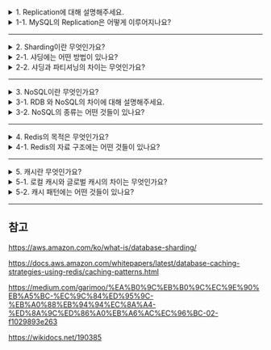 <details>
  <summary>1. Replication에 대해 설명해주세요.</summary>

  복제는 한 서버에서 다른 서버로 데이터가 동기화되는 것을 말합니다. 원본 데이터를 가진 소스(Source) 서버와 복제된 데이터를 가지는 레플리카(Replica) 서버를 두어 스케일 아웃, 데이터 백업, 데이터 분석, 데이터의 지리적 분산과 같은 목적 얻기 위함입니다.
</details>
<details>
  <summary>1-1. MySQL의 Replication은 어떻게 이루어지나요?</summary>

MySQL 서버의 모든 변경 사항은 바이너리 로그(Binary Log)라는 별도의 로그 파일에 순차적으로 기록됩니다. 소스 서버에서 생성된 바이너리 로그가 레플리카 서버에 전송되면 레플리카 서버는 해당 내용을 로컬 디스크에 릴레이 로그(Relay Log)라는 파일로 저장한 뒤 자신이 가진 데이터에 반영하여 소스 서버와 레플리카 서버간의 동기화가 이루어집니다.
</details>

---

<details>
  <summary>2. Sharding이란 무엇인가요?</summary>

  샤딩은 데이터베이스의 수평적 확장 방법으로써 대규모 데이터베이스를 샤드(shard)라고 부르는 작은 단위로 분할하여 여러 대의 서버에 저장하는 기술을 말합니다. 모든 샤드는 동일한 스키마를 사용하지만 샤드에 보관되는 데이터 사이에는 중복이 없습니다.
</details>
<details>
  <summary>2-1. 샤딩에는 어떤 방법이 있나요?</summary>

#### 범위 기반 샤딩(Range sharding)
범위 기반 샤딩은 PK 값의 범위를 기준으로 데이터베이스 행을 분할하는 방법입니다. 모듈러 샤딩에 비해 데이터베이스의 증설이 쉬우나 활성유저가 몰린 데이터베이스로 트래픽이 집중 될 수 있습니다.
#### 모듈러 샤딩(Modular sharding)
모듈러 샤딩은 PK 값의 모듈러 연산 결과로 데이터베이스를 특정하는 방법입니다. 범위 기반 샤딩에 비해 데이터가 균일하게 분산되나 데이터베이스를 추가로 증설하는 경우 적재된 데이터의 재정렬이 필요합니다.
</details>
<details>
  <summary>2-2. 샤딩과 파티셔닝의 차이는 무엇인가요?</summary>

파티셔닝은 데이터베이스 테이블을 여러 그룹으로 분할하는 프로세스입니다. 파티셔닝은 2가지 유형으로 분류됩니다.

#### 수평 파티셔닝
데이터베이스를 행별로 분할합니다.
#### 수직 파티셔닝
데이터베이스 열별로 서로 다른 파티션을 만듭니다.

데이터베이스 샤딩은 수평 파티셔닝과 유사합니다. 두 작업 모두 데이터베이스를 여러 개의 고유 행 그룹으로 분할합니다. 단, 파티셔닝은 모든 데이터 그룹을 동일한 컴퓨터에 저장하나 샤딩은 서로 다른 컴퓨터에 분산 저장한다는 차이점이 있습니다.
</details>

---

<details>
  <summary>3. NoSQL이란 무엇인가요?</summary>

  NoSQL이란 관계형 데이터베이스의 엄격한 스키마에서 벗어나 다양한 형태의 데이터 저장 및 처리를 지원하는 데이터베이스입니다. NoSQL 데이터베이스는 대량의 분산된 데이터를 다루거나 유연한 데이터 모델이 필요한 경우 유용하며 스키마가 느슨하거나 동적이며, 수평적 확장이 가능하도록 설계되어 있습니다.
</details>
<details>
  <summary>3-1. RDB 와 NoSQL의 차이에 대해 설명해주세요.
</summary>

  RDB는 엄격한 스키마를 정해진 형식에 맞게 데이터를 저장합니다. 데이터 중복이 없기 때문에 update가 용이합니다. 그러나 유연성이 떨어져 추후 스키마의 수정이 어려우며, 시스템이 복잡해질수록 조인문이 많은 복잡한 쿼리가 발생하게 됩니다.

반면 NoSQL의 경우 유연한 데이터 구조를 가지며 새로운 필드를 자유롭게 추가할 수 있습니다. 하지만 데이터 중복이 발생할 수 있기 때문에 값을 업데이트하려는 경우 모든 컬렉션에서 수정이 필요합니다.
</details>
<details>
  <summary>3-2. NoSQL의 종류는 어떤 것들이 있나요?</summary>

NoSQL은 저장 방식에 따라 key-value, document, graph, column로 분류할 수 있습니다.
#### Key-Value
키-값 데이터베이스는 데이터를 키-값 쌍으로 저장합니다.
#### Document
문서 데이터베이스는 JSON 형식의 유연한 동적 문서에 데이터를 저장합니다.
#### Column
하나의 키에 여러 개의 컬럼 이름과 컬럼 값의 쌍으로 이루어진 데이터를 저장하고 조회합니다.
#### Graph
그래프 데이터베이스는 데이터 간의 복잡한 관계를 관리하도록 설계되었습니다. 데이터는 노드와 에지로 저장되며 노드는 개체, 에지는 이들 간의 관계를 나타냅니다.
</details>

---

<details>
  <summary>4. Redis의 목적은 무엇인가요?</summary>

레디스는 데이터베이스, 캐시, 메시지 브로커 등으로 사용할 수 있는 인메모리 데이터 구조의 오픈 소스 저장소입니다.
</details>
<details>
  <summary>4-1. Redis의 자료 구조에는 어떤 것들이 있나요?</summary>

  레디스는 Strings, JSON, Sets, Lists, Hashes, Sorted sets 등 다양한 자료 구조를 제공하고 있습니다.
#### Strings
문자열은 Redis 키에 연결할 수 있는 가장 간단한 유형의 값입니다. 
#### Lists
Lists는 링크드 리스트로 구현되어 데이터를 저장할 수 있는 자료 구조입니다.
#### Sets
Sets은 순서가 보장되지 않는 고유한 문자열 집합입니다.
#### Hashes
해시는 key-value 쌍의 컬렉션으로 구조화한 자료 구조입니다.
#### Sorted sets
Sorted sets는 연관된 점수에 따라 정렬되어 있는 고유한 문자열의 집합입니다.
</details>

---

<details>
  <summary>5. 캐시란 무엇인가요?</summary>

  캐시는 값비싼 연산 결과나 자주 참조되는 데이터를 메모리 안에 두고, 향후 요청을 보다 빨리 처리될 수 있도록 하는 저장소입니다. 데이터베이스의 호출 횟수를 줄여 애플리케이션의 성능을 개선하는데 사용할 수 있습니다.
</details>
<details>
  <summary>5-1. 로컬 캐시와 글로벌 캐시의 차이는 무엇인가요?</summary>

#### 로컬 캐시
로컬 캐시는 서버마다 캐시를 따로 저장하며 다른 서버의 캐시를 참조하기 어렵습니다. 로컬에서 작동하기 때문에 서버와 자원을 공유하지만 그만큼 빠른 속도를 가지고 있습니다.

#### 글로벌 캐시
글로벌 캐시는 별도의 캐시 서시를 두어 여러 서버가 동일한 캐시를 참조할 수 있습니다. 별도의 서버에서 작동하기 때문에 네트워크 트래픽이 발생하며 로컬 캐시보다는 속도가 느립니다.
</details>
<details>
  <summary>5-2. 캐시 패턴에는 어떤 것들이 있나요?</summary>

대표적인 전략 두 가지로 요청이 이루어진 뒤 캐시하는 cache-aside와 데이터가 업데이트 되는 즉시 캐시하는 write-through가 있습니다.
#### Cache-aside(Lazy loading)
사용자의 요청이 발생했을 때 다음과 같은 과정을 거칩니다.
1. 캐시 확인
2. 캐시에 데이터가 있는 경우 캐시된 데이터를 반환(캐시 히트)
3. 캐시에 데이터가 없는 경우 데이터베이스에서 조회(캐시 미스)
4. 조회한 데이터를 캐싱하고 사용자에게 반환

cache-aside의 장점은 실제 요청이 발생하는 데이터만 캐시한다는 점, 레디스의 장애가 애플리케이션에 치명적인 영향을 주지 않는다는 점입니다. 단점은 캐시 미스가 발생했을 때 오버헤드가 발생한다는 점, 캐시가 최신 데이터를 가지고 있다는 것을 보장하지 못하는 점이 있습니다.
#### Write-through
데이터의 변경이 수행될 때 다음과 같은 과정을 거칩니다.
1. 애플리케이션에서 데이터베이스를 업데이트합니다.
2. 즉시 변경된 데이터가 캐시에 반영됩니다.

write-through의 장점은 캐시의 데이터가 항상 최신 상태로 유지된다는 점입니다. 그러나 데이터가 변경될 때마다 캐시에 반영하는 작업으로 인해 오버헤드가 발생한다는 점, 자주 조회되지 않는 데이터도 캐시에 저장하여 리소스가 낭비된다는 단점이 있습니다.

이 외의 다른 패턴으로는 read-through, write-back, write-around 패턴이 있습니다.
#### Read-through
cache-aside와 동일하게 lazy loading으로 데이터를 가져옵니다. 애플리케이션이 아닌 캐시 제공자가 데이터 동기화를 수행합니다.
#### Write-back
데이터 저장 시 DB에 곧바로 저장하지 않고 캐시에 일정 시간동안 모아뒀다가 저장합니다. 데이터 정합성을 확보할 수 있지만 캐시에 장애가 발생하면 데이터가 유실된다는 단점이 있습니다.
#### Write-around
모든 데이터는 곧바로 데이터베이스에 저장됩니다. 쓰기 작업 중에는 캐시에 데이터가 저장되지 않습니다. 캐시 미스가 발생했을 때 데이터베이스로부터 데이터를 가져와 캐시에 저장합니다.
</details>

---

## 참고

https://aws.amazon.com/ko/what-is/database-sharding/

https://docs.aws.amazon.com/whitepapers/latest/database-caching-strategies-using-redis/caching-patterns.html

https://medium.com/garimoo/%EA%B0%9C%EB%B0%9C%EC%9E%90%EB%A5%BC-%EC%9C%84%ED%95%9C-%EB%A0%88%EB%94%94%EC%8A%A4-%ED%8A%9C%ED%86%A0%EB%A6%AC%EC%96%BC-02-f1029893e263

https://wikidocs.net/190385
